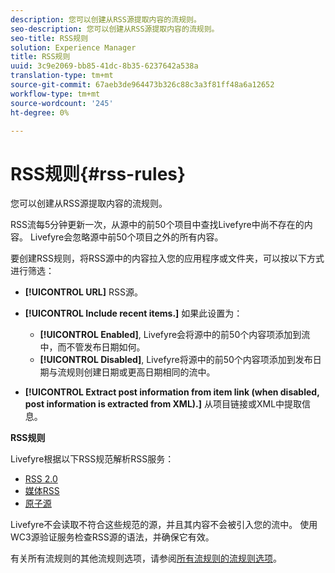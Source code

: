 ```yaml
---
description: 您可以创建从RSS源提取内容的流规则。
seo-description: 您可以创建从RSS源提取内容的流规则。
seo-title: RSS规则
solution: Experience Manager
title: RSS规则
uuid: 3c9e2069-bb85-41dc-8b35-6237642a538a
translation-type: tm+mt
source-git-commit: 67aeb3de964473b326c88c3a3f81ff48a6a12652
workflow-type: tm+mt
source-wordcount: '245'
ht-degree: 0%

---
```



# RSS规则{#rss-rules}

您可以创建从RSS源提取内容的流规则。

RSS流每5分钟更新一次，从源中的前50个项目中查找Livefyre中尚不存在的内容。 Livefyre会忽略源中前50个项目之外的所有内容。

要创建RSS规则，将RSS源中的内容拉入您的应用程序或文件夹，可以按以下方式进行筛选：

* **[!UICONTROL URL]** RSS源。
* **[!UICONTROL Include recent items.]** 如果此设置为：

   * **[!UICONTROL Enabled]**, Livefyre会将源中的前50个内容项添加到流中，而不管发布日期如何。
   * **[!UICONTROL Disabled]**, Livefyre将源中的前50个内容项添加到发布日期与流规则创建日期或更高日期相同的流中。

* **[!UICONTROL Extract post information from item link (when disabled, post information is extracted from XML).]** 从项目链接或XML中提取信息。

**RSS规则**

Livefyre根据以下RSS规范解析RSS服务：

* [RSS 2.0](https://en.wikipedia.org/wiki/RSS)
* [媒体RSS](https://en.wikipedia.org/wiki/Media_RSS)
* [原子源](https://validator.w3.org/feed/docs/atom.html)

Livefyre不会读取不符合这些规范的源，并且其内容不会被引入您的流中。 使用WC3源验证服务检查RSS源的语法，并确保它有效。

有关所有流规则的其他流规则选项，请参阅[所有流规则的流规则选项](../c-streams/c-stream-rule-options-for-all-stream-rules.md#c_stream_rule_options_for_all_stream_rules)。
